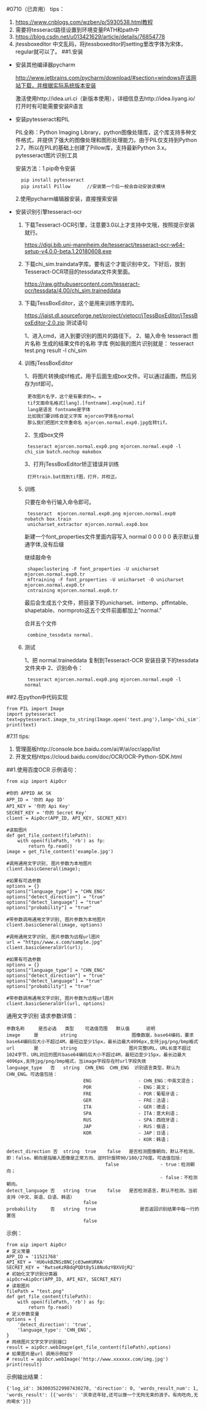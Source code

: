 #0710（已弃用）
tips：

1. https://www.cnblogs.com/wzben/p/5930538.html教程
2. 需要将tesseract路径设置到环境变量PATH和path中
3. https://blog.csdn.net/u013421629/article/details/76854778
4. jtessboxeditor 中文乱码，将jtessboxeditor的setting里改字体为宋体，regular就可以了。
##1.安装
- 安装其他编译器pycharm

	http://www.jetbrains.com/pycharm/download/#section=windows在该网站下载，并根据实际系统版本安装
	
	激活使用http://idea.uri.ci（新版本使用），详细信息去http://idea.liyang.io/
	打开时有可能需要安装R语言
- 安装pytesseract和PIL

	PIL全称：Python Imaging Library，python图像处理库，这个库支持多种文件格式，并提供了强大的图像处理和图形处理能力。由于PIL仅支持到Python 2.7，所以在PIL的基础上创建了Pillow库，支持最新Python 3.x。
	pytesseract图片识别工具

	安装方法：1.pip命令安装

		pip install pytesseract 
		pip install Pillow		//安装第一个后一般会自动安装该模块
	2.使用pycharm编辑器安装，直接搜索安装

- 安装识别引擎tesseract-ocr

	1. 下载Tesseract-OCR引擎，注意要3.0以上才支持中文哦，按照提示安装就行。

		https://digi.bib.uni-mannheim.de/tesseract/tesseract-ocr-w64-setup-v4.0.0-beta.1.20180608.exe
	2. 下载chi_sim.traindata字库。要有这个才能识别中文。下好后，放到Tesseract-OCR项目的tessdata文件夹里面。
	
		https://raw.githubusercontent.com/tesseract-ocr/tessdata/4.00/chi_sim.traineddata
	3. 下载jTessBoxEditor，这个是用来训练字库的。	

		https://jaist.dl.sourceforge.net/project/vietocr/jTessBoxEditor/jTessBoxEditor-2.0.zip
	测试语句

		1、进入cmd，进入到要识别的图片的路径下。
		2、输入命令
			tesseract 图片名称 生成的结果文件的名称 字库
		例如我的图片识别就是：
			tesseract test.png result -l chi_sim
	4. 训练jTessBoxEditor
	
		1、将图片转换成tif格式，用于后面生成box文件。可以通过画图，然后另存为tif即可。
	
			更改图片名字，这个是有要求的=。=
			tif文面命名格式[lang].[fontname].exp[num].tif
			lang是语言 fontname是字体 
			比如我们要训练自定义字库 mjorcen字体名normal
			那么我们把图片文件重命名 mjorcen.normal.exp0.jpg在转tif。
		2、生成box文件
	
			tesseract mjorcen.normal.exp0.png mjorcen.normal.exp0 -l chi_sim batch.nochop makebox
		3、打开jTessBoxEditor矫正错误并训练
	
			打开train.bat找到tif图，打开，并校正。
	5. 训练

		只要在命令行输入命令即可。

			tesseract  mjorcen.normal.exp0.png mjorcen.normal.exp0  nobatch box.train
			unicharset_extractor mjorcen.normal.exp0.box
		
		新建一个font_properties文件里面内容写入 normal 0 0 0 0 0 表示默认普通字体,没有后缀

		继续敲命令

			shapeclustering -F font_properties -U unicharset mjorcen.normal.exp0.tr
			mftraining -F font_properties -U unicharset -O unicharset mjorcen.normal.exp0.tr
			cntraining mjorcen.normal.exp0.tr
		最后会生成五个文件，把目录下的unicharset、inttemp、pffmtable、shapetable、normproto这五个文件前面都加上"normal."

		合并五个文件

			combine_tessdata normal.
	6. 测试

		1、把 normal.traineddata 复制到Tesseract-OCR 安装目录下的tessdata文件夹中
		2、识别命令：
		
			tesseract mjorcen.normal.exp0.png mjorcen.normal.exp0 -l normal

##2.在python中代码实现

	from PIL import Image
	import pytesseract
	text=pytesseract.image_to_string(Image.open('test.png'),lang='chi_sim')
	print(text)

#7.11
tips:
1. 管理面板http://console.bce.baidu.com/ai/#/ai/ocr/app/list
2. 开发文档https://cloud.baidu.com/doc/OCR/OCR-Python-SDK.html


##1.使用百度OCR
示例语句：

	from aip import AipOcr

	#你的 APPID AK SK
	APP_ID = '你的 App ID'		
	API_KEY = '你的 Api Key'
	SECRET_KEY = '你的 Secret Key'
	client = AipOcr(APP_ID, API_KEY, SECRET_KEY)

	#读取图片
	def get_file_content(filePath):
	    with open(filePath, 'rb') as fp:
	        return fp.read()
	image = get_file_content('example.jpg')
	
	#调用通用文字识别, 图片参数为本地图片
	client.basicGeneral(image);
	
	#如果有可选参数
	options = {}
	options["language_type"] = "CHN_ENG"
	options["detect_direction"] = "true"
	options["detect_language"] = "true"
	options["probability"] = "true"
	
	#带参数调用通用文字识别, 图片参数为本地图片
	client.basicGeneral(image, options)
	
	#调用通用文字识别, 图片参数为远程url图片
	url = "https//www.x.com/sample.jpg"
	client.basicGeneralUrl(url);
	
	#如果有可选参数
	options = {}
	options["language_type"] = "CHN_ENG"
	options["detect_direction"] = "true"
	options["detect_language"] = "true"
	options["probability"] = "true"
	
	#带参数调用通用文字识别, 图片参数为远程url图片
	client.basicGeneralUrl(url, options)
通用文字识别 请求参数详情：

	参数名称	 是否必选	类型	  可选值范围	  默认值	   说明
	image	  是	  	   string			         图像数据，base64编码，要求base64编码后大小不超过4M，最短边至少15px，最长边最大4096px,支持jpg/png/bmp格式
	url		  是	       string			        图片完整URL，URL长度不超过1024字节，URL对应的图片base64编码后大小不超过4M，最短边至少15px，最长边最大	4096px,支持jpg/png/bmp格式，当image字段存在时url字段失效
	language_type	否	string	CHN_ENG  CHN_ENG  识别语言类型，默认为CHN_ENG。可选值包括：
								ENG					- CHN_ENG：中英文混合；
								POR					- ENG：英文；
								FRE					- POR：葡萄牙语；
								GER					- FRE：法语；
								ITA					- GER：德语；
								SPA					- ITA：意大利语；
								RUS					- SPA：西班牙语；
								JAP					- RUS：俄语；
								KOR					- JAP：日语；
													- KOR：韩语；
								
	detect_direction 否	string	true 	false	是否检测图像朝向，默认不检测，即：false。朝向是指输入图像是正常方向、逆时针旋转90/180/270度。可选值包括:
										false				- true：检测朝向；
															- false：不检测朝向。
	detect_language	否	string	true	false	是否检测语言，默认不检测。当前支持（中文、英语、日语、韩语）							
								false			
	probability		否	string	true 				是否返回识别结果中每一行的置信
								false

示例：

	from aip import AipOcr
	# 定义常量  
	APP_ID = '11521768'
	API_KEY = 'HU6vkBZNSzBNCjc03wmKURKA'
	SECRET_KEY = 'RwtseKzRBdqPQDt8y5i8Nu6zYBXVOjR2'
	# 初始化文字识别分类器
	aipOcr=AipOcr(APP_ID, API_KEY, SECRET_KEY)
	# 读取图片  
	filePath = "test.png"
	def get_file_content(filePath):
	    with open(filePath, 'rb') as fp:
	        return fp.read()
	# 定义参数变量
	options = {
	    'detect_direction': 'true',
	    'language_type': 'CHN_ENG',
	}
	# 网络图片文字文字识别接口
	result = aipOcr.webImage(get_file_content(filePath),options)
	# 如果图片是url 调用示例如下
	# result = apiOcr.webImage('http://www.xxxxxx.com/img.jpg')
	print(result)
示例输出结果：

	{'log_id': 3630035229987430278, 'direction': 0, 'words_result_num': 1, 'words_result': [{'words': '庆幸还年轻,还可以做一个无拘无束的浪子。有肉吃肉,无肉喝水'}]}
		
